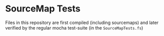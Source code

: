 # SourceMap Tests

Files in this repository are first compiled (including sourcemaps) and later verified by the regular mocha test-suite (in the `SourceMapTests.fs`)